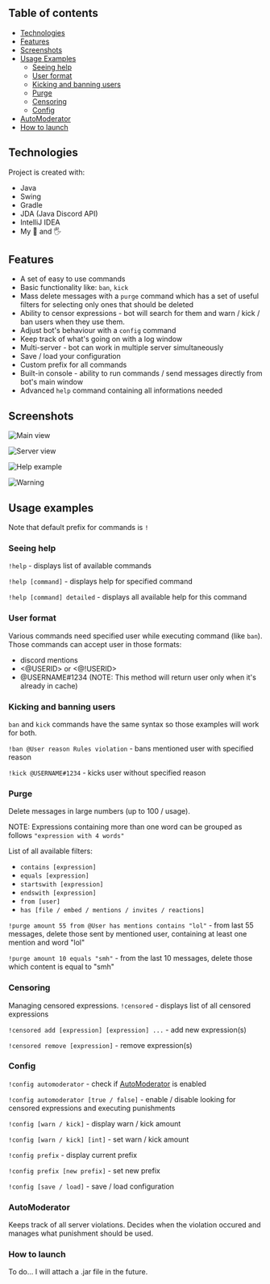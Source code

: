## Table of contents
* [Technologies](#technologies)
* [Features](#features)
* [Screenshots](#screenshots)
* [Usage Examples](#usage-examples)
  * [Seeing help](#seeing-help)
  * [User format](#user-format)
  * [Kicking and banning users](#kicking-and-banning-users)
  * [Purge](#purge)
  * [Censoring](#censoring)
  * [Config](#config)
* [AutoModerator](#automoderator)
* [How to launch](#how-to-launch)

## Technologies

Project is created with:

  * Java
  * Swing
  * Gradle
  * JDA (Java Discord API)
  * IntelliJ IDEA
  * My 🧠 and 🖐
  
## Features
  * A set of easy to use commands
  * Basic functionality like: `ban`, `kick`
  * Mass delete messages with a `purge` command which has a set of useful filters for selecting only ones that should be deleted
  * Ability to censor expressions - bot will search for them and warn / kick / ban users when they use them.
  * Adjust bot's behaviour with a `config` command
  * Keep track of what's going on with a log window
  * Multi-server - bot can work in multiple server simultaneously
  * Save / load your configuration
  * Custom prefix for all commands
  * Built-in console - ability to run commands / send messages directly from bot's main window
  * Advanced `help` command containing all informations needed

## Screenshots
![Main view](https://i.imgur.com/pwcezgC.png)

![Server view](https://i.imgur.com/Xj4JWc9.png)

![Help example](https://i.imgur.com/KKJv48J.png)

![Warning](https://i.imgur.com/acYw5BX.png)

## Usage examples
Note that default prefix for commands is `!`

### Seeing help

`!help` - displays list of available commands

`!help [command]` - displays help for specified command

`!help [command] detailed` - displays all available help for this command

### User format

Various commands need specified user while executing command (like `ban`).
Those commands can accept user in those formats:
- discord mentions
- <@USERID> or <@!USERID>
- @USERNAME#1234 (NOTE: This method will return user only when it's already in cache)


### Kicking and banning users

`ban` and `kick` commands have the same syntax so those examples will work for both. 

`!ban @User reason Rules violation` - bans mentioned user with specified reason

`!kick @USERNAME#1234` - kicks user without specified reason

### Purge

Delete messages in large numbers (up to 100 / usage).

NOTE: Expressions containing more than one word can be grouped as follows `"expression with 4 words"`

List of all available filters:
  * `contains [expression]`
  * `equals [expression]`
  * `startswith [expression]`
  * `endswith [expression]`
  * `from [user]`
  * `has [file / embed / mentions / invites / reactions]`

`!purge amount 55 from @User has mentions contains "lol"` - from last 55 messages, delete those sent by mentioned user, containing at least one mention and word "lol"

`!purge amount 10 equals "smh"` - from the last 10 messages, delete those which content is equal to "smh"

### Censoring

Managing censored expressions. 
`!censored` - displays list of all censored expressions

`!censored add [expression] [expression] ...` - add new expression(s)

`!censored remove [expression]` - remove expression(s)

### Config

`!config automoderator` - check if [AutoModerator](#automoderator) is enabled

`!config automoderator [true / false]` - enable / disable looking for censored expressions and executing punishments

`!config [warn / kick]` - display warn / kick amount

`!config [warn / kick] [int]` - set warn / kick amount

`!config prefix` - display current prefix

`!config prefix [new prefix]` - set new prefix

`!config [save / load]` - save / load configuration

### AutoModerator

Keeps track of all server violations. Decides when the violation occured and manages what punishment should be used. 


### How to launch

To do...
I will attach a .jar file in the future.
